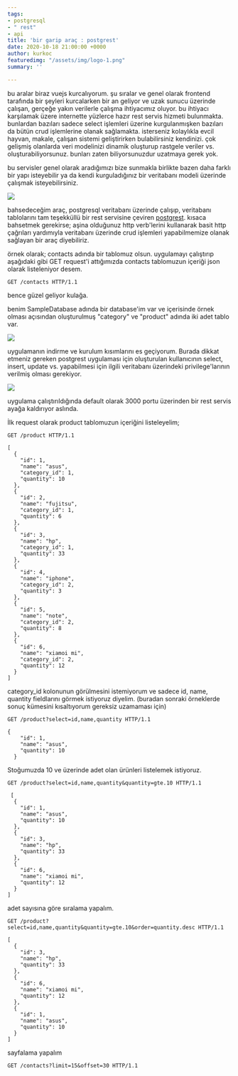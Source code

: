 ```yaml
---
tags:
- postgresql
- " rest"
- api
title: 'bir garip araç : postgrest'
date: 2020-10-18 21:00:00 +0000
author: kurkoc
featuredimg: "/assets/img/logo-1.png"
summary: ''

---
```

bu aralar biraz vuejs kurcalıyorum. şu sıralar ve genel olarak frontend tarafında bir şeyleri kurcalarken bir an geliyor ve uzak sunucu üzerinde çalışan, gerçeğe yakın verilerle çalışma ihtiyacımız oluyor. bu ihtiyacı karşılamak üzere internette yüzlerce hazır rest servis hizmeti bulunmakta. bunlardan bazıları sadece select işlemleri üzerine kurgulanmışken bazıları da bütün crud işlemlerine olanak sağlamakta. isterseniz kolaylıkla evcil hayvan, makale, çalışan sistemi geliştirirken bulabilirsiniz kendinizi.  çok gelişmiş olanlarda veri modelinizi dinamik oluşturup rastgele veriler vs. oluşturabiliyorsunuz. bunları zaten biliyorsunuzdur uzatmaya gerek yok.

bu servisler genel olarak aradığımızı bize sunmakla birlikte bazen daha farklı bir yapı isteyebilir ya da kendi kurguladığınız bir veritabanı modeli üzerinde çalışmak isteyebilirsiniz.

![](/assets/img/logo-1.png)

bahsedeceğim araç, postgresql veritabanı üzerinde çalışıp, veritabanı tablolarını tam teşekküllü bir rest servisine çeviren [postgrest](http://postgrest.org/). kısaca bahsetmek gerekirse; aşina olduğunuz http verb'lerini kullanarak basit http çağrıları yardımıyla veritabanı üzerinde crud işlemleri yapabilmemize olanak sağlayan bir araç diyebiliriz.

örnek olarak; contacts adında bir tablomuz olsun. uygulamayı çalıştırıp aşağıdaki gibi GET request'i attığımızda contacts tablomuzun içeriği json olarak listeleniyor desem.

    GET /contacts HTTP/1.1

bence güzel geliyor kulağa.

benim SampleDatabase adında bir database'im var ve içerisinde örnek olması açısından oluşturulmuş "category" ve "product" adında iki adet tablo var.

![](/assets/img/db_schema.png)

uygulamanın indirme ve kurulum kısımlarını es geçiyorum. Burada dikkat etmeniz gereken postgrest uygulaması için oluşturulan kullanıcının select, insert, update vs. yapabilmesi için ilgili veritabanı üzerindeki privilege'larının verilmiş olması gerekiyor.  

![](/assets/img/run.PNG)

uygulama çalıştırıldığında default olarak 3000 portu üzerinden bir rest servis ayağa kaldırıyor aslında. 

İlk request olarak product tablomuzun içeriğini listeleyelim;

    GET /product HTTP/1.1

    [
      {
        "id": 1,
        "name": "asus",
        "category_id": 1,
        "quantity": 10
      },
      {
        "id": 2,
        "name": "fujitsu",
        "category_id": 1,
        "quantity": 6
      },
      {
        "id": 3,
        "name": "hp",
        "category_id": 1,
        "quantity": 33
      },
      {
        "id": 4,
        "name": "iphone",
        "category_id": 2,
        "quantity": 3
      },
      {
        "id": 5,
        "name": "note",
        "category_id": 2,
        "quantity": 8
      },
      {
        "id": 6,
        "name": "xiamoi mi",
        "category_id": 2,
        "quantity": 12
      }
    ]

category_id kolonunun görülmesini istemiyorum ve sadece id, name, quantity fieldlarını görmek istiyoruz diyelim. (buradan sonraki örneklerde sonuç kümesini kısaltıyorum gereksiz uzamaması için)

    GET /product?select=id,name,quantity HTTP/1.1

    {
        "id": 1,
        "name": "asus",
        "quantity": 10
      }

Stoğumuzda 10 ve üzerinde adet olan ürünleri listelemek istiyoruz.

    GET /product?select=id,name,quantity&quantity=gte.10 HTTP/1.1

     [
      {
        "id": 1,
        "name": "asus",
        "quantity": 10
      },
      {
        "id": 3,
        "name": "hp",
        "quantity": 33
      },
      {
        "id": 6,
        "name": "xiamoi mi",
        "quantity": 12
      }
    ]

adet sayısına göre sıralama yapalım.

    GET /product?select=id,name,quantity&quantity=gte.10&order=quantity.desc HTTP/1.1

    [
      {
        "id": 3,
        "name": "hp",
        "quantity": 33
      },
      {
        "id": 6,
        "name": "xiamoi mi",
        "quantity": 12
      },
      {
        "id": 1,
        "name": "asus",
        "quantity": 10
      }
    ]

sayfalama yapalım

    GET /contacts?limit=15&offset=30 HTTP/1.1